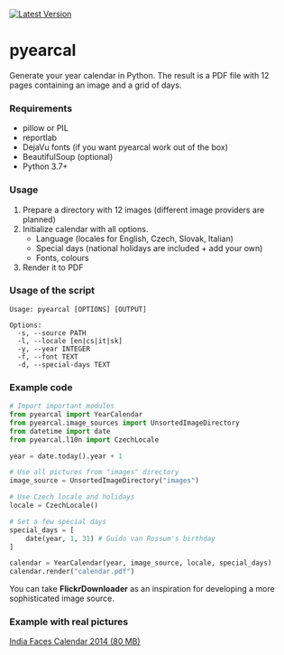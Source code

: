 [![Latest Version](https://img.shields.io/pypi/v/pyearcal.svg)](https://pypi.python.org/pypi/pyearcal/)

pyearcal
========
Generate your year calendar in Python. The result is a PDF file with 12 pages containing an image and a grid of days.

### Requirements
* pillow or PIL
* reportlab
* DejaVu fonts (if you want pyearcal work out of the box)
* BeautifulSoup (optional)
* Python 3.7+

### Usage

1. Prepare a directory with 12 images (different image providers are planned)
2. Initialize calendar with all options.
    * Language (locales for English, Czech, Slovak, Italian)
    * Special days (national holidays are included + add your own)
    * Fonts, colours
3. Render it to PDF

### Usage of the script

```
Usage: pyearcal [OPTIONS] [OUTPUT]

Options:
  -s, --source PATH
  -l, --locale [en|cs|it|sk]
  -y, --year INTEGER
  -f, --font TEXT
  -d, --special-days TEXT
  ```

### Example code

```python
# Import important modules
from pyearcal import YearCalendar
from pyearcal.image_sources import UnsortedImageDirectory
from datetime import date
from pyearcal.l10n import CzechLocale

year = date.today().year + 1

# Use all pictures from "images" directory
image_source = UnsortedImageDirectory("images")

# Use Czech locale and holidays
locale = CzechLocale()

# Set a few special days
special_days = [
    date(year, 1, 31) # Guido van Rossum's birthday
]

calendar = YearCalendar(year, image_source, locale, special_days)
calendar.render("calendar.pdf")
```

You can take **FlickrDownloader** as an inspiration for developing a more sophisticated image source.

### Example with real pictures

[India Faces Calendar 2014 (80 MB)](http://pyearcal.vzdusne.cz/calendar.pdf)
